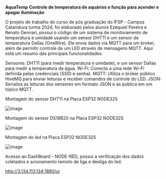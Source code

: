 **AquaTemp**
**Controle de temperatura de aquários e função para acender e apagar iluminação**

O projeto de trabalho do curso de pós graduação do IFSP - Campus Catanduva turma 2024, foi elaborado pelos alunos Ezequiel Pereira e Renato Gennari, possui o código de um sistema de monitoramento de temperatura e umidade usando um sensor DHT11 e um sensor de temperatura Dallas (OneWire). Ele envia dados via MQTT para um broker, além de permitir controle de um LED através de mensagens MQTT. Aqui está um resumo das principais funcionalidades:

Sensores: DHT11 (para medir temperatura e umidade), e um sensor Dallas para medir a temperatura da água.
Wi-Fi: Conecta a uma rede Wi-Fi definida pelas credenciais (SSID e senha).
MQTT: Utiliza o broker público HiveMQ para enviar leituras e receber comandos de controle do LED.
JSON: Serializa as leituras dos sensores em formato JSON e as publica em um tópico MQTT.

Montagem do sensor DHT11 na Placa ESP32 NODE32S

![image](https://github.com/user-attachments/assets/43e63528-9bb8-4724-85b9-f71daad6a7c0)

Montagem do sensor DS18B20 na Placa ESP32 NODE32S

![image](https://github.com/user-attachments/assets/12690609-3dec-481c-a778-7e676bccac86)

Montagem do led na Placa ESP32 NODE32S

![image](https://github.com/user-attachments/assets/ec1a92b1-ed3f-4662-a77e-4286a953af25)

Acesso ao DashBoard - NODE-RED, possui a verificação dos dados coletados e acionamento remoto de liga e desliga do led.

http://3.134.113.134:1880/ui




